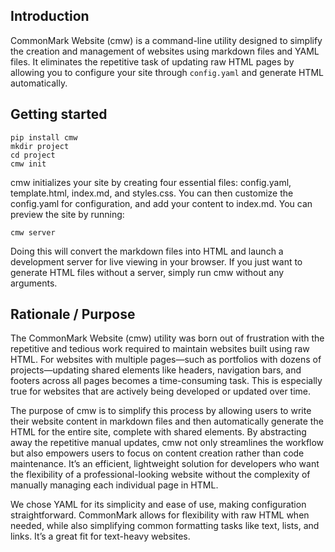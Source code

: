 ## Introduction

CommonMark Website (cmw) is a command-line utility designed to simplify the
creation and management of websites using markdown files and YAML files. It
eliminates the repetitive task of updating raw HTML pages by allowing you to
configure your site through `config.yaml` and generate HTML automatically.

## Getting started

    pip install cmw
    mkdir project
    cd project
    cmw init

cmw initializes your site by creating four essential files: config.yaml,
template.html, index.md, and styles.css. You can then customize the config.yaml
for configuration, and add your content to index.md. You can preview the site
by running:

    cmw server

Doing this will convert the markdown files into HTML and launch a development
server for live viewing in your browser. If you just want to generate HTML
files without a server, simply run cmw without any arguments.

## Rationale / Purpose

The CommonMark Website (cmw) utility was born out of frustration with the
repetitive and tedious work required to maintain websites built using raw HTML.
For websites with multiple pages—such as portfolios with dozens of
projects—updating shared elements like headers, navigation bars, and footers
across all pages becomes a time-consuming task. This is especially true for
websites that are actively being developed or updated over time.

The purpose of cmw is to simplify this process by allowing users to write their
website content in markdown files and then automatically generate the HTML for
the entire site, complete with shared elements. By abstracting away the
repetitive manual updates, cmw not only streamlines the workflow but also
empowers users to focus on content creation rather than code maintenance. It’s
an efficient, lightweight solution for developers who want the flexibility of a
professional-looking website without the complexity of manually managing each
individual page in HTML.

We chose YAML for its simplicity and ease of use, making configuration
straightforward. CommonMark allows for flexibility with raw HTML when needed,
while also simplifying common formatting tasks like text, lists, and links.
It’s a great fit for text-heavy websites.
